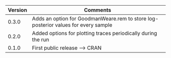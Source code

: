 Version | Comments
------- | --------
0.3.0   | Adds an option for GoodmanWeare.rem to store log-posterior values for every sample
0.2.0   | Added options for plotting traces periodically during the run
0.1.0   | First public release --> CRAN
